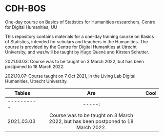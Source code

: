 # CDH-BOS
One-day course on Basics of Statistics for Humanities researchers, Centre for Digital Humanities, UU

This repository contains materials for a one-day training course on Basics of Statistics, intended for scholars and teachers in the Humanities. The course is provided by the Centre for Digital Humanities at Utrecht University, and was/will be taught by Hugo Quené and Kirsten Schutter. 

2021.03.03: Course was to be taught on 3 March 2022, but has been postponed to 18 March 2022. 

2021.10.07: Course taught on 7 Oct 2021, in the Living Lab Digital Humanities, Utrecht University.

| Tables        | Are           | Cool  |
| ------------- |:-------------:| -----:|
| ---------- | -----:|
| 2021.03.03 | Course was to be taught on 3 March 2022, but has been postponed to 18 March 2022. |

